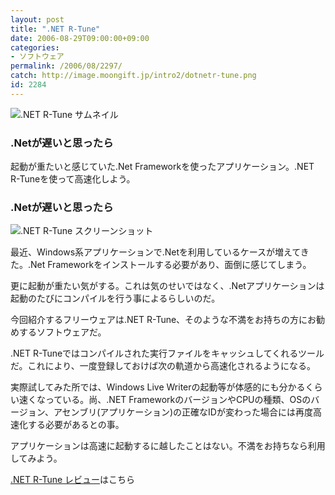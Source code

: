 ```yaml
---
layout: post
title: ".NET R-Tune"
date: 2006-08-29T09:00:00+09:00
categories:
- ソフトウェア
permalink: /2006/08/2297/
catch: http://image.moongift.jp/intro2/dotnetr-tune.png
id: 2284
---
```

 ![.NET R-Tune サムネイル](http://image.moongift.jp/intro2/dotnetr-tune.t.png ".NET R-Tune サムネイル")
  

### .Netが遅いと思ったら
  
起動が重たいと感じていた.Net Frameworkを使ったアプリケーション。.NET R-Tuneを使って高速化しよう。  
<!--more-->  

### .Netが遅いと思ったら
  

![.NET R-Tune スクリーンショット](http://image.moongift.jp/intro2/dotnetr-tune.png ".NET R-Tune スクリーンショット")

  

最近、Windows系アプリケーションで.Netを利用しているケースが増えてきた。.Net Frameworkをインストールする必要があり、面倒に感じてしまう。

  

更に起動が重たい気がする。これは気のせいではなく、.Netアプリケーションは起動のたびにコンパイルを行う事によるらしいのだ。

  

今回紹介するフリーウェアは.NET R-Tune、そのような不満をお持ちの方にお勧めするソフトウェアだ。

  

.NET R-Tuneではコンパイルされた実行ファイルをキャッシュしてくれるツールだ。これにより、一度登録しておけば次の軌道から高速化されるようになる。

  

実際試してみた所では、Windows Live Writerの起動等が体感的にも分かるくらい速くなっている。尚、.NET FrameworkのバージョンやCPUの種類、OSのバージョン、アセンブリ(アプリケーション)の正確なIDが変わった場合には再度高速化する必要があるとの事。

  

アプリケーションは高速に起動するに越したことはない。不満をお持ちなら利用してみよう。

  

[.NET R-Tune レビュー](http://fw.moongift.jp/review/i-2304.html)はこちら

